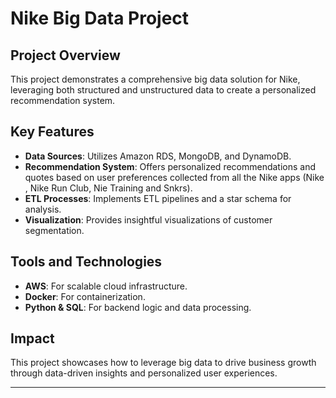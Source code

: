 # Nike Big Data Project

## Project Overview
This project demonstrates a comprehensive big data solution for Nike, leveraging both structured and unstructured data to create a personalized recommendation system.

## Key Features
- **Data Sources**: Utilizes Amazon RDS, MongoDB, and DynamoDB.
- **Recommendation System**: Offers personalized recommendations and quotes based on user preferences collected from all the Nike apps (Nike , Nike Run Club, Nie Training and Snkrs).
- **ETL Processes**: Implements ETL pipelines and a star schema for analysis.
- **Visualization**: Provides insightful visualizations of customer segmentation.

## Tools and Technologies
- **AWS**: For scalable cloud infrastructure.
- **Docker**: For containerization.
- **Python & SQL**: For backend logic and data processing.

## Impact
This project showcases how to leverage big data to drive business growth through data-driven insights and personalized user experiences.

---



